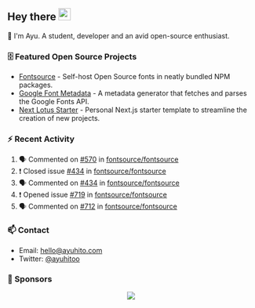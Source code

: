 ## Hey there <img src="https://media.giphy.com/media/hvRJCLFzcasrR4ia7z/giphy.gif" width="25" height="25">

📝 I'm Ayu. A student, developer and an avid open-source enthusiast.

### 🗄 Featured Open Source Projects

- [Fontsource](https://github.com/fontsource/fontsource) - Self-host Open Source fonts in neatly bundled NPM packages.
- [Google Font Metadata](https://github.com/fontsource/google-font-metadata) - A metadata generator that fetches and parses the Google Fonts API.
- [Next Lotus Starter](https://github.com/DecliningLotus/next-lotus-starter) - Personal Next.js starter template to streamline the creation of new projects.

### ⚡ Recent Activity

<!--START_SECTION:activity-->

1. 🗣 Commented on [#570](https://github.com/fontsource/fontsource/issues/570) in [fontsource/fontsource](https://github.com/fontsource/fontsource)
2. ❗️ Closed issue [#434](https://github.com/fontsource/fontsource/issues/434) in [fontsource/fontsource](https://github.com/fontsource/fontsource)
3. 🗣 Commented on [#434](https://github.com/fontsource/fontsource/issues/434) in [fontsource/fontsource](https://github.com/fontsource/fontsource)
4. ❗️ Opened issue [#719](https://github.com/fontsource/fontsource/issues/719) in [fontsource/fontsource](https://github.com/fontsource/fontsource)
5. 🗣 Commented on [#712](https://github.com/fontsource/fontsource/issues/712) in [fontsource/fontsource](https://github.com/fontsource/fontsource)
<!--END_SECTION:activity-->

### 📫 Contact

- Email: hello@ayuhito.com
- Twitter: [@ayuhitoo](https://twitter.com/ayuhitoo)

### :sparkling_heart: Sponsors

<p align="center">
  <a href="https://cdn.jsdelivr.net/gh/ayuhito/ayuhito/sponsors.svg">
    <img src='https://cdn.jsdelivr.net/gh/ayuhito/ayuhito/sponsors.svg'/>
  </a>
</p>
